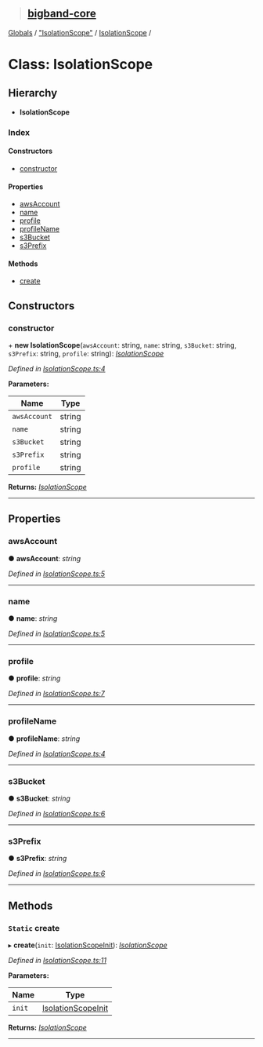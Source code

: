 > ## [bigband-core](../README.md)

[Globals](../globals.md) / ["IsolationScope"](../modules/_isolationscope_.md) / [IsolationScope](_isolationscope_.isolationscope.md) /

# Class: IsolationScope

## Hierarchy

* **IsolationScope**

### Index

#### Constructors

* [constructor](_isolationscope_.isolationscope.md#constructor)

#### Properties

* [awsAccount](_isolationscope_.isolationscope.md#awsaccount)
* [name](_isolationscope_.isolationscope.md#name)
* [profile](_isolationscope_.isolationscope.md#profile)
* [profileName](_isolationscope_.isolationscope.md#profilename)
* [s3Bucket](_isolationscope_.isolationscope.md#s3bucket)
* [s3Prefix](_isolationscope_.isolationscope.md#s3prefix)

#### Methods

* [create](_isolationscope_.isolationscope.md#static-create)

## Constructors

###  constructor

\+ **new IsolationScope**(`awsAccount`: string, `name`: string, `s3Bucket`: string, `s3Prefix`: string, `profile`: string): *[IsolationScope](_isolationscope_.isolationscope.md)*

*Defined in [IsolationScope.ts:4](https://github.com/imaman/bigband/blob/2497e7d/packages/core/src/IsolationScope.ts#L4)*

**Parameters:**

Name | Type |
------ | ------ |
`awsAccount` | string |
`name` | string |
`s3Bucket` | string |
`s3Prefix` | string |
`profile` | string |

**Returns:** *[IsolationScope](_isolationscope_.isolationscope.md)*

___

## Properties

###  awsAccount

● **awsAccount**: *string*

*Defined in [IsolationScope.ts:5](https://github.com/imaman/bigband/blob/2497e7d/packages/core/src/IsolationScope.ts#L5)*

___

###  name

● **name**: *string*

*Defined in [IsolationScope.ts:5](https://github.com/imaman/bigband/blob/2497e7d/packages/core/src/IsolationScope.ts#L5)*

___

###  profile

● **profile**: *string*

*Defined in [IsolationScope.ts:7](https://github.com/imaman/bigband/blob/2497e7d/packages/core/src/IsolationScope.ts#L7)*

___

###  profileName

● **profileName**: *string*

*Defined in [IsolationScope.ts:4](https://github.com/imaman/bigband/blob/2497e7d/packages/core/src/IsolationScope.ts#L4)*

___

###  s3Bucket

● **s3Bucket**: *string*

*Defined in [IsolationScope.ts:6](https://github.com/imaman/bigband/blob/2497e7d/packages/core/src/IsolationScope.ts#L6)*

___

###  s3Prefix

● **s3Prefix**: *string*

*Defined in [IsolationScope.ts:6](https://github.com/imaman/bigband/blob/2497e7d/packages/core/src/IsolationScope.ts#L6)*

___

## Methods

### `Static` create

▸ **create**(`init`: [IsolationScopeInit](../interfaces/_isolationscope_.isolationscopeinit.md)): *[IsolationScope](_isolationscope_.isolationscope.md)*

*Defined in [IsolationScope.ts:11](https://github.com/imaman/bigband/blob/2497e7d/packages/core/src/IsolationScope.ts#L11)*

**Parameters:**

Name | Type |
------ | ------ |
`init` | [IsolationScopeInit](../interfaces/_isolationscope_.isolationscopeinit.md) |

**Returns:** *[IsolationScope](_isolationscope_.isolationscope.md)*

___